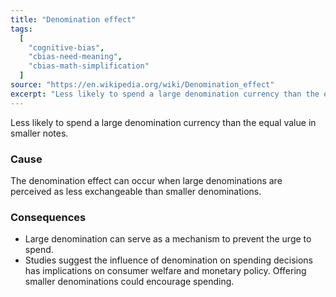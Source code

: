 ```yaml
---
title: "Denomination effect"
tags:
  [
    "cognitive-bias",
    "cbias-need-meaning",
    "cbias-math-simplification"
  ]
source: "https://en.wikipedia.org/wiki/Denomination_effect"
excerpt: "Less likely to spend a large denomination currency than the equal value in smaller notes."
---
```


Less likely to spend a large denomination currency than the equal value in smaller notes.

### Cause

The denomination effect can occur when large denominations are perceived as less exchangeable than smaller denominations. 

### Consequences

- Large denomination can serve as a mechanism to prevent the urge to spend.
- Studies suggest the influence of denomination on spending decisions has implications on consumer welfare and monetary policy. Offering smaller denominations could encourage spending.
